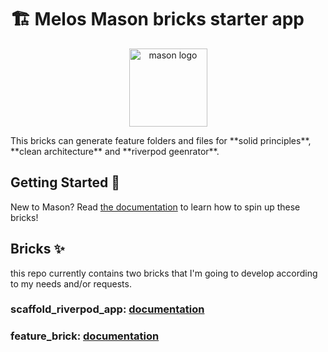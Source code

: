 # 🏗️ Melos Mason bricks starter app

<p align="center">
<img src="https://raw.githubusercontent.com/Olivier-plessis/melos_mason_starter_project/.github/assets/mason_full.png" height="125" alt="mason logo" />
</p>
This bricks can generate feature folders and files for
**solid principles**, **clean architecture** and **riverpod geenrator**.

## Getting Started 🚀

New to Mason? Read [the documentation][mason_doc_link] to learn how to spin up these bricks!

## Bricks ✨

this repo currently contains two bricks that I'm going to develop according to my needs and/or requests.

### **scaffold_riverpod_app**: [documentation](bricks/scaffold_riverpod_app/README.md)

### **feature_brick**: [documentation](bricks/feature_brick/README.md)

[mason_doc_link]: https://docs.brickhub.dev/category/getting-started
